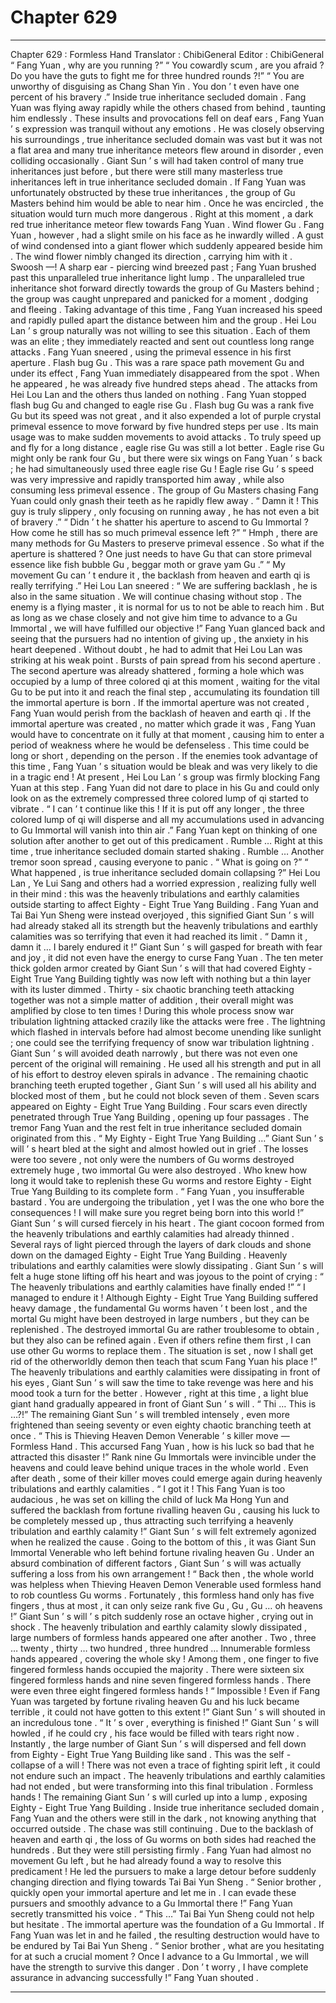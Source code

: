 
# Chapter 629


---

Chapter 629 : Formless Hand
Translator :
ChibiGeneral
Editor :
ChibiGeneral
“ Fang Yuan , why are you running ?”
“ You cowardly scum , are you afraid ? Do you have the guts to fight me for three hundred rounds ?!”
“ You are unworthy of disguising as Chang Shan Yin . You don ’ t even have one percent of his bravery .”
Inside true inheritance secluded domain . Fang Yuan was flying away rapidly while the others chased from behind , taunting him endlessly .
These insults and provocations fell on deaf ears , Fang Yuan ’ s expression was tranquil without any emotions .
He was closely observing his surroundings , true inheritance secluded domain was vast but it was not a flat area and many true inheritance meteors flew around in disorder , even colliding occasionally .
Giant Sun ’ s will had taken control of many true inheritances just before , but there were still many masterless true inheritances left in true inheritance secluded domain .
If Fang Yuan was unfortunately obstructed by these true inheritances , the group of Gu Masters behind him would be able to near him . Once he was encircled , the situation would turn much more dangerous .
Right at this moment , a dark red true inheritance meteor flew towards Fang Yuan .
Wind flower Gu .
Fang Yuan , however , had a slight smile on his face as he inwardly willed .
A gust of wind condensed into a giant flower which suddenly appeared beside him . The wind flower nimbly changed its direction , carrying him with it .
Swoosh —!
A sharp ear - piercing wind breezed past ; Fang Yuan brushed past this unparalleled true inheritance light lump .
The unparalleled true inheritance shot forward directly towards the group of Gu Masters behind ; the group was caught unprepared and panicked for a moment , dodging and fleeing .
Taking advantage of this time , Fang Yuan increased his speed and rapidly pulled apart the distance between him and the group .
Hei Lou Lan ’ s group naturally was not willing to see this situation . Each of them was an elite ; they immediately reacted and sent out countless long range attacks .
Fang Yuan sneered , using the primeval essence in his first aperture .
Flash bug Gu .
This was a rare space path movement Gu and under its effect , Fang Yuan immediately disappeared from the spot .
When he appeared , he was already five hundred steps ahead .
The attacks from Hei Lou Lan and the others thus landed on nothing .
Fang Yuan stopped flash bug Gu and changed to eagle rise Gu .
Flash bug Gu was a rank five Gu but its speed was not great , and it also expended a lot of purple crystal primeval essence to move forward by five hundred steps per use . Its main usage was to make sudden movements to avoid attacks .
To truly speed up and fly for a long distance , eagle rise Gu was still a lot better .
Eagle rise Gu might only be rank four Gu , but there were six wings on Fang Yuan ’ s back ; he had simultaneously used three eagle rise Gu !
Eagle rise Gu ’ s speed was very impressive and rapidly transported him away , while also consuming less primeval essence .
The group of Gu Masters chasing Fang Yuan could only gnash their teeth as he rapidly flew away .
“ Damn it ! This guy is truly slippery , only focusing on running away , he has not even a bit of bravery .”
“ Didn ’ t he shatter his aperture to ascend to Gu Immortal ? How come he still has so much primeval essence left ?”
“ Hmph , there are many methods for Gu Masters to preserve primeval essence . So what if the aperture is shattered ? One just needs to have Gu that can store primeval essence like fish bubble Gu , beggar moth or grave yam Gu .”
“ My movement Gu can ’ t endure it , the backlash from heaven and earth qi is really terrifying .”
Hei Lou Lan sneered : “ We are suffering backlash , he is also in the same situation . We will continue chasing without stop . The enemy is a flying master , it is normal for us to not be able to reach him . But as long as we chase closely and not give him time to advance to a Gu Immortal , we will have fulfilled our objective !”
Fang Yuan glanced back and seeing that the pursuers had no intention of giving up , the anxiety in his heart deepened .
Without doubt , he had to admit that Hei Lou Lan was striking at his weak point .
Bursts of pain spread from his second aperture .
The second aperture was already shattered , forming a hole which was occupied by a lump of three colored qi at this moment , waiting for the vital Gu to be put into it and reach the final step , accumulating its foundation till the immortal aperture is born .
If the immortal aperture was not created , Fang Yuan would perish from the backlash of heaven and earth qi .
If the immortal aperture was created , no matter which grade it was , Fang Yuan would have to concentrate on it fully at that moment , causing him to enter a period of weakness where he would be defenseless .
This time could be long or short , depending on the person .
If the enemies took advantage of this time , Fang Yuan ’ s situation would be bleak and was very likely to die in a tragic end !
At present , Hei Lou Lan ’ s group was firmly blocking Fang Yuan at this step .
Fang Yuan did not dare to place in his Gu and could only look on as the extremely compressed three colored lump of qi started to vibrate .
“ I can ’ t continue like this ! If it is put off any longer , the three colored lump of qi will disperse and all my accumulations used in advancing to Gu Immortal will vanish into thin air .” Fang Yuan kept on thinking of one solution after another to get out of this predicament .
Rumble …
Right at this time , true inheritance secluded domain started shaking .
Rumble …
Another tremor soon spread , causing everyone to panic .
“ What is going on ?”
“ What happened , is true inheritance secluded domain collapsing ?”
Hei Lou Lan , Ye Lui Sang and others had a worried expression , realizing fully well in their mind : this was the heavenly tribulations and earthly calamities outside starting to affect Eighty - Eight True Yang Building .
Fang Yuan and Tai Bai Yun Sheng were instead overjoyed , this signified Giant Sun ’ s will had already staked all its strength but the heavenly tribulations and earthly calamities was so terrifying that even it had reached its limit .
“ Damn it , damn it … I barely endured it !” Giant Sun ’ s will gasped for breath with fear and joy , it did not even have the energy to curse Fang Yuan .
The ten meter thick golden armor created by Giant Sun ’ s will that had covered Eighty - Eight True Yang Building tightly was now left with nothing but a thin layer with its luster dimmed .
Thirty - six chaotic branching teeth attacking together was not a simple matter of addition , their overall might was amplified by close to ten times !
During this whole process snow war tribulation lightning attacked crazily like the attacks were free . The lightning which flashed in intervals before had almost become unending like sunlight ; one could see the terrifying frequency of snow war tribulation lightning .
Giant Sun ’ s will avoided death narrowly , but there was not even one percent of the original will remaining .
He used all his strength and put in all of his effort to destroy eleven spirals in advance . The remaining chaotic branching teeth erupted together , Giant Sun ’ s will used all his ability and blocked most of them , but he could not block seven of them .
Seven scars appeared on Eighty - Eight True Yang Building . Four scars even directly penetrated through True Yang Building , opening up four passages .
The tremor Fang Yuan and the rest felt in true inheritance secluded domain originated from this .
“ My Eighty - Eight True Yang Building …” Giant Sun ’ s will ’ s heart bled at the sight and almost howled out in grief .
The losses were too severe , not only were the numbers of Gu worms destroyed extremely huge , two immortal Gu were also destroyed .
Who knew how long it would take to replenish these Gu worms and restore Eighty - Eight True Yang Building to its complete form .
“ Fang Yuan , you insufferable bastard . You are undergoing the tribulation , yet I was the one who bore the consequences ! I will make sure you regret being born into this world !”
Giant Sun ’ s will cursed fiercely in his heart .
The giant cocoon formed from the heavenly tribulations and earthly calamities had already thinned .
Several rays of light pierced through the layers of dark clouds and shone down on the damaged Eighty - Eight True Yang Building .
Heavenly tribulations and earthly calamities were slowly dissipating .
Giant Sun ’ s will felt a huge stone lifting off his heart and was joyous to the point of crying : “ The heavenly tribulations and earthly calamities have finally ended !”
“ I managed to endure it ! Although Eighty - Eight True Yang Building suffered heavy damage , the fundamental Gu worms haven ’ t been lost , and the mortal Gu might have been destroyed in large numbers , but they can be replenished . The destroyed immortal Gu are rather troublesome to obtain , but they also can be refined again . Even if others refine them first , I can use other Gu worms to replace them . The situation is set , now I shall get rid of the otherworldly demon then teach that scum Fang Yuan his place !”
The heavenly tribulations and earthly calamities were dissipating in front of his eyes , Giant Sun ’ s will saw the time to take revenge was here and his mood took a turn for the better .
However , right at this time , a light blue giant hand gradually appeared in front of Giant Sun ’ s will .
“ Thi … This is …?!”
The remaining Giant Sun ’ s will trembled intensely , even more frightened than seeing seventy or even eighty chaotic branching teeth at once .
“ This is Thieving Heaven Demon Venerable ’ s killer move — Formless Hand . This accursed Fang Yuan , how is his luck so bad that he attracted this disaster !”
Rank nine Gu Immortals were invincible under the heavens and could leave behind unique traces in the whole world .
Even after death , some of their killer moves could emerge again during heavenly tribulations and earthly calamities .
“ I got it ! This Fang Yuan is too audacious , he was set on killing the child of luck Ma Hong Yun and suffered the backlash from fortune rivalling heaven Gu , causing his luck to be completely messed up , thus attracting such terrifying a heavenly tribulation and earthly calamity !”
Giant Sun ’ s will felt extremely agonized when he realized the cause .
Going to the bottom of this , it was Giant Sun Immortal Venerable who left behind fortune rivaling heaven Gu . Under an absurd combination of different factors , Giant Sun ’ s will was actually suffering a loss from his own arrangement !
“ Back then , the whole world was helpless when Thieving Heaven Demon Venerable used formless hand to rob countless Gu worms . Fortunately , this formless hand only has five fingers , thus at most , it can only seize rank five Gu , Gu , Gu … oh heavens !”
Giant Sun ’ s will ’ s pitch suddenly rose an octave higher , crying out in shock .
The heavenly tribulation and earthly calamity slowly dissipated , large numbers of formless hands appeared one after another .
Two , three … twenty , thirty … two hundred , three hundred …
Innumerable formless hands appeared , covering the whole sky !
Among them , one finger to five fingered formless hands occupied the majority .
There were sixteen six fingered formless hands and nine seven fingered formless hands .
There were even three eight fingered formless hands !
“ Impossible ! Even if Fang Yuan was targeted by fortune rivaling heaven Gu and his luck became terrible , it could not have gotten to this extent !” Giant Sun ’ s will shouted in an incredulous tone .
“ It ’ s over , everything is finished !” Giant Sun ’ s will howled , if he could cry , his face would be filled with tears right now .
Instantly , the large number of Giant Sun ’ s will dispersed and fell down from Eighty - Eight True Yang Building like sand .
This was the self - collapse of a will !
There was not even a trace of fighting spirit left , it could not endure such an impact .
The heavenly tribulations and earthly calamities had not ended , but were transforming into this final tribulation .
Formless hands !
The remaining Giant Sun ’ s will curled up into a lump , exposing Eighty - Eight True Yang Building .
Inside true inheritance secluded domain , Fang Yuan and the others were still in the dark , not knowing anything that occurred outside .
The chase was still continuing .
Due to the backlash of heaven and earth qi , the loss of Gu worms on both sides had reached the hundreds . But they were still persisting firmly .
Fang Yuan had almost no movement Gu left , but he had already found a way to resolve this predicament !
He led the pursuers to make a large detour before suddenly changing direction and flying towards Tai Bai Yun Sheng .
“ Senior brother , quickly open your immortal aperture and let me in . I can evade these pursuers and smoothly advance to a Gu Immortal there !” Fang Yuan secretly transmitted his voice .
“ This …” Tai Bai Yun Sheng could not help but hesitate .
The immortal aperture was the foundation of a Gu Immortal . If Fang Yuan was let in and he failed , the resulting destruction would have to be endured by Tai Bai Yun Sheng .
“ Senior brother , what are you hesitating for at such a crucial moment ? Once I advance to a Gu Immortal , we will have the strength to survive this danger . Don ’ t worry , I have complete assurance in advancing successfully !” Fang Yuan shouted .

---

